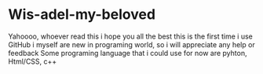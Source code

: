 # Wis-adel-my-beloved
Yahoooo, whoever read this i hope you all the best
this is the first time i use GitHub
i myself are new in programing world, so i will appreciate any help or feedback
Some programing language that i could use for now are
pyhton, Html/CSS, c++
